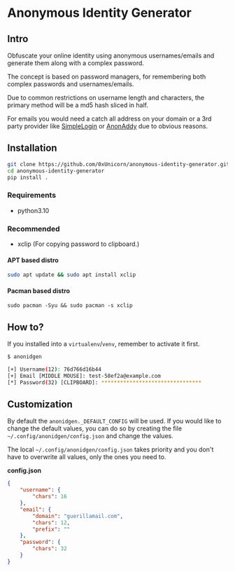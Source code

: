 # Anonymous Identity Generator

## Intro

Obfuscate your online identity using anonymous usernames/emails and generate them along with a complex password.

The concept is based on password managers, for remembering both complex passwords and usernames/emails.

Due to common restrictions on username length and characters, the primary method will be a md5 hash sliced in half.

For emails you would need a catch all address on your domain or a 3rd party provider like [SimpleLogin](https://simplelogin.io) or [AnonAddy](https://anonaddy.com) due to obvious reasons.

## Installation

```bash
git clone https://github.com/0xUnicorn/anonymous-identity-generator.git
cd anonymous-identity-generator
pip install .
```

### Requirements

- python3.10

### Recommended

- xclip (For copying password to clipboard.)

#### APT based distro

```bash
sudo apt update && sudo apt install xclip
```

#### Pacman based distro

```
sudo pacman -Syu && sudo pacman -s xclip
```
## How to?

If you installed into a `virtualenv`/`venv`, remember to activate it first.

```bash
$ anonidgen

[+] Username(12): 76d766d16b44
[+] Email [MIDDLE MOUSE]: test-58ef2a@example.com
[*] Password(32) [CLIPBOARD]: ********************************
```

## Customization

By default the `anonidgen._DEFAULT_CONFIG` will be used. If you would like to change the default values, you can do so by creating the file `~/.config/anonidgen/config.json` and change the values.

The local `~/.config/anonidgen/config.json` takes priority and you don't have to overwrite all values, only the ones you need to.

**config.json**

```json
{
    "username": {
        "chars": 16
    },
    "email": {
        "domain": "guerillamail.com",
        "chars": 12,
        "prefix": ""
    },
    "password": {
        "chars": 32
    }
}
```

